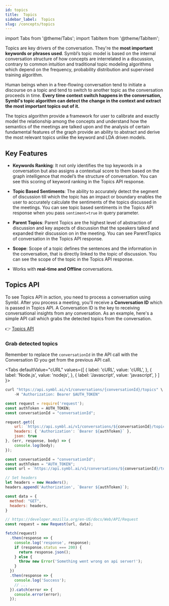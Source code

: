 ```yaml
---
id: topics
title:  Topics
sidebar_label:  Topics
slug: /concepts/topics
---
```


import Tabs from '@theme/Tabs';
import TabItem from '@theme/TabItem';

Topics are key drivers of the conversation. They're the **most important keywords or phrases used**. Symbl’s topic model is based on the internal conversation structure of how concepts are interrelated in a discussion, contrary to common intuition and traditional topic modeling algorithms which depend on the frequency, probability distribution and supervised training algorithm.

Human beings when in a free-flowing conversation tend to initiate a discourse on a topic and tend to switch to another topic as the conversation proceeds in time. **Every time context switch happens in the conversation, Symbl's topic algorithm can detect the change in the context and extract the most important topics out of it.**

The topics algorithm provide a framework for user to calibrate and exactly model the relationship among the concepts and understand how the semantics of the meetings are talked upon and the analysis of certain fundamental features of the graph provide an ability to abstract and derive the most relevant topics unlike the keyword and LDA driven models.


## Key Features

- **Keywords Ranking**: It not only identifies the top keywords in a conversation but also assigns a contextual score to them based on the graph intelligence that model’s the structure of conversation. You can see this scoring of keyword ranking in the Topics API response.

- **Topic Based Sentiments**: The ability to accurately detect the segment of discussion till which the topic has an impact or boundary enables the user to accurately calculate the sentiments of the topics discussed in the meetings. You can see topic based sentiments in the Topics API response when you pass `sentiment=true` in query parameter.

- **Parent Topics**: Parent Topics are the highest level of abstraction of discussion and key aspects of discussion that the speakers talked and expanded their discussion on in the meeting. You can see ParentTopics of conversation in the Topics API response.

- **Scope**: Scope of a topic defines the sentences and the information in the conversation, that is directly linked to the topic of discussion. You can see the scope of the topic in the Topics API response.

- Works with **real-time and Offline** conversations.


## Topics API

To see Topics API in action, you need to process a conversation using Symbl. After you process a meeting, you'll receive a **Conversation ID** which is passed in Topics API. A Conversation ID is the key to receiving conversational insights from any conversation. As an example, here's a simple API call which grabs the detected topics from the conversation.

👉 [Topics API](/docs/conversation-api/get-topics)

### Grab detected topics

Remember to replace the `conversationId` in the API call with the Conversation ID you get from the previous API call.

<Tabs
  defaultValue="cURL"
  values={[
    { label: 'cURL', value: 'cURL', },
    { label: 'Node.js', value: 'nodejs', },
    { label: 'Javascript', value: 'javascript', }
  ]
}>
<TabItem value="cURL">

```js
curl "https://api.symbl.ai/v1/conversations/{conversationId}/topics" \
    -H "Authorization: Bearer $AUTH_TOKEN"
```

</TabItem>

<TabItem value="nodejs">

```js
const request = require('request');
const authToken = AUTH_TOKEN;
const conversationId = "conversationId";

request.get({
    url: `https://api.symbl.ai/v1/conversations/${conversationId}/topics`,
    headers: { 'Authorization': `Bearer ${authToken}` },
    json: true
}, (err, response, body) => {
    console.log(body);
});
```

</TabItem>
<TabItem value="javascript">

```js
const conversationId = "conversationId";
const authToken = "AUTH_TOKEN";
const url = `https://api.symbl.ai/v1/conversations/${conversationId}/topics`;

// Set headers
let headers = new Headers();
headers.append('Authorization', `Bearer ${authToken}`);

const data = {
  method: "GET",
  headers: headers,
}

// https://developer.mozilla.org/en-US/docs/Web/API/Request
const request = new Request(url, data);

fetch(request)
  .then(response => {
    console.log('response', response);
    if (response.status === 200) {
      return response.json();
    } else {
      throw new Error('Something went wrong on api server!');
    }
  })
  .then(response => {
    console.log('Success');
    // ...
  }).catch(error => {
    console.error(error);
  });
```
</TabItem>
</Tabs>
